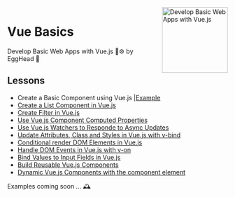 
<img src="https://d2eip9sf3oo6c2.cloudfront.net/series/square_covers/000/000/083/full/EGH_VueJS_Final.png?1496436538" alt="Develop Basic Web Apps with Vue.js" width="150" align="right"/>

# Vue Basics

Develop Basic Web Apps with Vue.js 🔨⚙️  by EggHead 🍳

## Lessons

- Create a Basic Component using Vue.js |[Example](/vue-basics/exercises/01-basic-component/)
- [Create a List Component in Vue.js](https://github.com/Villanuevand/vue-basics/blob/master/lessons/01-basic-component.md)
- [Create Filter in Vue.js](#)
- [Use Vue.js Component Computed Properties](#)
- [Use Vue.js Watchers to Responde to Async Updates](#)
- [Update Attributes, Class and Styles in Vue.js with v-bind](#)
- [Conditional render DOM Elements in Vue.js](#)
- [Handle DOM Events in Vue.js with v-on](#)
- [Bind Values to Input Fields in Vue.js](#)
- [Build Reusable Vue.js Components](#)
- [Dynamic Vue.js Components with the component element](#)


Examples coming soon ... 🕰️
